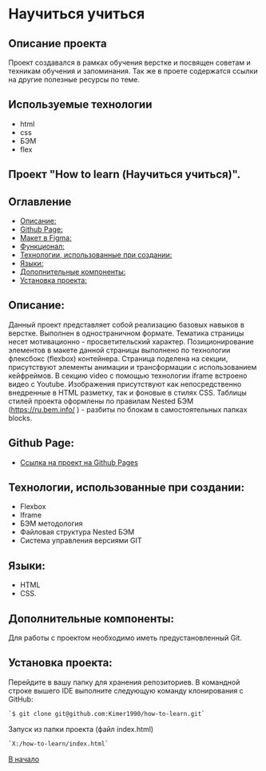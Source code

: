 # Научиться учиться

## Описание проекта

Проект создавался в рамках обучения верстке и посвящен советам и техникам обучения и запоминания. Так же в проете содержатся ссылки на другие полезные ресурсы по теме.

## Используемые технологии

- html
- css
- БЭМ
- flex

## Проект "How to learn (Научиться учиться)".

## Оглавление

- [Описание:](#description)
- [Github Page:](#github)
- [Макет в Figma:](#figma)
- [Функционал:](#func)
- [Технологии, использованные при создании:](#tech)
- [Языки:](#lang)
- [Дополнительные компоненты:](#add)
- [Установка проекта:](#install)

## <a id="description" />Описание:

Данный проект представляет собой реализацию базовых навыков в верстке. Выполнен в одностраничном формате. Тематика страницы несет мотивационно - просветительский характер.
Позиционирование элементов в макете данной страницы выполнено по технологии флексбокс (flexbox) контейнера.
Страница поделена на секции, присутствуют элементы анимации и трансформации с использованием кейфреймов.
В секцию video c помощью технологии iframe встроено видео с Youtube.
Изображения присутствуют как непосредственно внедренные в HTML разметку, так и фоновые в стилях CSS.
Таблицы стилей проекта оформлены по правилам Nested БЭМ (https://ru.bem.info/ ) - разбиты по блокам в самостоятельных папках blocks.

## <a id="github" />Github Page:

- [Ссылка на проект на Github Pages](https://kimer1990.github.io/how-to-learn/index.html)

## <a id="tech" />Технологии, использованные при создании:

- Flexbox
- Iframe
- БЭМ методология
- Файловая структура Nested БЭМ
- Система управления версиями GIT

## <a id="lang" />Языки:

- HTML
- CSS.

## <a id="add" />Дополнительные компоненты:

Для работы с проектом необходимо иметь предустановленный Git.

## <a id="install" />Установка проекта:

Перейдите в вашу папку для хранения репозиториев. В командной строке вышего IDE выполните следующую команду клонирования с GitHub:

```sh
`$ git clone git@github.com:Kimer1990/how-to-learn.git`
```

Запуск из папки проекта (файл index.html)

```sh
`X:/how-to-learn/index.html`
```

[В начало](#top)
